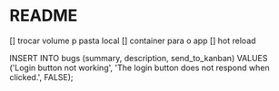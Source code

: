 # README

[] trocar volume p pasta local
[] container para o app
[] hot reload

INSERT INTO bugs (summary, description, send_to_kanban) 
VALUES ('Login button not working', 'The login button does not respond when clicked.', FALSE);
